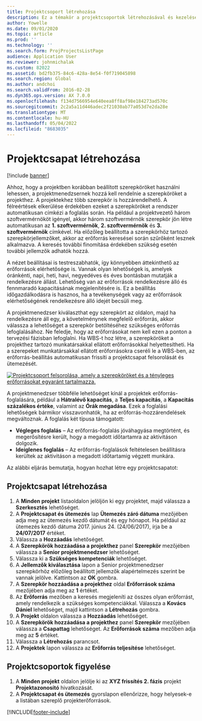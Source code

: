 ```yaml
---
title: Projektcsoport létrehozása
description: Ez a témakör a projektcsoportok létrehozásával és kezelésével kapcsolatban tartalmaz tájékoztatást.
author: Yowelle
ms.date: 09/01/2020
ms.topic: article
ms.prod: ''
ms.technology: ''
ms.search.form: ProjProjectsListPage
audience: Application User
ms.reviewer: johnmichalak
ms.custom: 82022
ms.assetid: bd2fb375-84c6-428a-8e54-f0f719045898
ms.search.region: Global
ms.author: andchoi
ms.search.validFrom: 2016-02-28
ms.dyn365.ops.version: AX 7.0.0
ms.openlocfilehash: f134d7566954e640eea8ff8af98e184273ad570c
ms.sourcegitcommit: 2c2a5a11d446adec2f21030ab77a053d7e2da28e
ms.translationtype: MT
ms.contentlocale: hu-HU
ms.lasthandoff: 05/04/2022
ms.locfileid: "8683035"
---
```

# <a name="create-a-project-team"></a>Projektcsapat létrehozása

[!include [banner](../includes/banner.md)]

Ahhoz, hogy a projektben korábban beállított szerepköröket használni lehessen, a projektmenedzsernek hozzá kell rendelnie a szerepköröket a projekthez. A projektekhez több szerepkör is hozzárendelhető. A félreértések elkerülése érdekében ezeket a szerepköröket a rendszer automatikusan címkézi a foglalás során. Ha például a projektvezető három szoftvermérnököt igényel, akkor három szoftvermérnök szerepkör jön létre automatikusan az **1. szoftvermérnök**, **2. szoftvermérnök** és **3. szoftvermérnök** címkével. Ha előzőleg beállította a szerepkörhöz tartozó szerepkörjellemzőket, akkor az erőforrás keresései során szűrőként lesznek alkalmazva. A keresés további finomítása érdekében szükség esetén további jellemzők adhatók hozzá.

A nézet beállításai is testreszabhatók, így könnyebben áttekinthető az erőforrások elérhetősége is. Vannak olyan lehetőségek is, amelyek óránkénti, napi, heti, havi, negyedéves és éves bontásban mutatják a rendelkezésre állást. Lehetőség van az erőforrások rendelkezésre álló és fennmaradó kapacitásának megjelenítésére is. Ez a beállítás időgazdálkodásra is hasznos, ha a tevékenységek vagy az erőforrások elérhetőségének rendelkezésre álló idejét becsüli meg.

A projektmenedzser kiválaszthat egy szerepkört az oldalon, majd ha rendelkezésre áll egy, a követelménynek megfelelő erőforrás, akkor válassza a lehetőséget a szerepkör betöltéséhez szükséges erőforrás lefoglalásához. Ne feledje, hogy az erőforrásokat nem kell ezen a ponton a tervezési fázisban lefoglalni. Ha WBS-t hoz létre, a szerepköröket a projekthez tartozó munkatársakkal ellátott erőforrásokkal helyettesítheti. Ha a szerepeket munkatársakkal ellátott erőforrásokra cseréli le a WBS-ben, az erőforrás-beállítás automatikusan frissíti a projektcsapat felsorolását és ütemezését.

[![Projektcsoport felsorolása, amely a szerepköröket és a tényleges erőforrásokat egyaránt tartalmazza.](./media/projectresourcing03-1024x368.jpg)](./media/projectresourcing03.jpg) 

A projektmenedzser többféle lehetőséget kínál a projektek erőforrás-foglalására, például a **Hátralévő kapacitás**, a **Teljes kapacitás**, a **Kapacitás százalékos értéke**, valamint az **Órák megadása**. Ezek a foglalási lehetőségek bármikor visszavonhatók, ha az erőforrás-hozzárendelések megváltoznak. A foglalás két típusa támogatott:

- **Végleges foglalás** – Az erőforrás-foglalás jóváhagyása megtörtént, és megerősítésre került, hogy a megadott időtartamra az aktivitáson dolgozik.
- **Ideiglenes foglalás** – Az erőforrás-foglalások feltételesen beállításra kerültek az aktivitáson a megadott időtartamig végzett munkára.

Az alábbi eljárás bemutatja, hogyan hozhat létre egy projektcsapatot:

## <a name="create-a-project-team"></a>Projektcsapat létrehozása

1. A **Minden projekt** listaoldalon jelöljön ki egy projektet, majd válassza a **Szerkesztés** lehetőséget.
2. A **Projektcsapat és ütemezés** lap **Ütemezés záró dátuma** mezőjében adja meg az ütemezés kezdő dátumát és egy hónapot. Ha például az ütemezés kezdő dátuma 2017. június 24. (24/06/2017), írja be a **24/07/2017** értéket.
3. Válassza a **Hozzáadás** lehetőséget.
4. A **Szerepkörök hozzáadása a projekthez** panel **Szerepkör** mezőjében válassza a **Senior projektmenedzser** lehetőséget.
5. Válassza ki a **Szükséges kompetenciák** lehetőséget.
6. A **Jellemzők kiválasztása** lapon a Senior projektmenedzser szerepkörhöz előzőleg beállított jellemzők alapértelmezés szerint be vannak jelölve. Kattintson az **OK** gombra.
7. A **Szerepkör hozzáadása a projekthez** oldal **Erőforrások száma** mezőjében adja meg az **1** értéket.
8. Az **Erőforrás** mezőben a keresés megjeleníti az összes olyan erőforrást, amely rendelkezik a szükséges kompetenciákkal. Válassza a **Kovács Dániel** lehetőséget, majd kattintson a **Létrehozás** gombra.
9. A **Projekt** oldalon válassza a **Hozzáadás** lehetőséget.
10. A **Szerepkörök hozzáadása a projekthez** panel **Szerepkör** mezőjében válassza a **Csapattag** lehetőséget. Az **Erőforrások száma** mezőben adja meg az **5** értéket.
11. Válassza a **Létrehozás** parancsot.
12. A **Projektek** lapon válassza az **Erőforrás teljesítése** lehetőséget.

## <a name="monitor-project-teams"></a>Projektcsoportok figyelése
1. A **Minden projekt** oldalon jelölje ki az **XYZ frissítés 2. fázis** projekt **Projektazonosító** hivatkozását.
2. A **Projektcsapat és ütemezés** gyorslapon ellenőrizze, hogy helyesek-e a listában szereplő projekterőforrások.


[!INCLUDE[footer-include](../includes/footer-banner.md)]